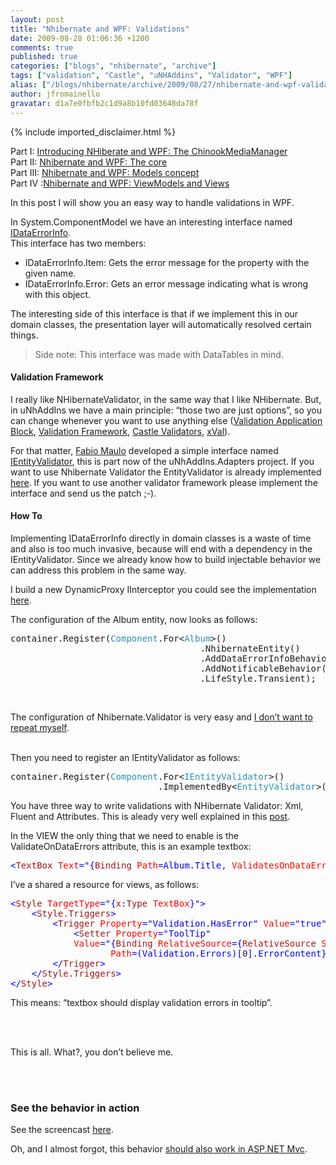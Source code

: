 ```yaml
---
layout: post
title: "Nhibernate and WPF: Validations"
date: 2009-08-28 01:06:36 +1200
comments: true
published: true
categories: ["blogs", "nhibernate", "archive"]
tags: ["validation", "Castle", "uNHAddins", "Validator", "WPF"]
alias: ["/blogs/nhibernate/archive/2009/08/27/nhibernate-and-wpf-validations.aspx"]
author: jfromainello
gravatar: d1a7e0fbfb2c1d9a8b10fd03648da78f
---
```

{% include imported_disclaimer.html %}
<p>Part I: <a href="http://jfromaniello.blogspot.com/2009/08/introducing-nhiberate-and-wpf.html">Introducing NHiberate and WPF: The ChinookMediaManager</a>     <br />Part II: <a href="http://jfromaniello.blogspot.com/2009/08/chinook-media-manager-core.html">Nhibernate and WPF: The core</a>     <br />Part III: <a href="http://nhforge.org/blogs/nhibernate/archive/2009/08/15/nhibernate-and-wpf-models-concept.aspx">Nhibernate and WPF: Models concept</a>     <br />Part IV :<a href="http://jfromaniello.blogspot.com/2009/08/nhibernate-and-wpf-viewmodels-and-views.html">Nhibernate and WPF: ViewModels and Views</a></p>  <p>In this post I will show you an easy way to handle validations in WPF.</p>  <p>In System.ComponentModel we have an interesting interface named <a href="http://msdn.microsoft.com/en-us/library/system.componentmodel.idataerrorinfo.aspx">IDataErrorInfo</a>.     <br />This interface has two members:</p>  <ul>   <li>IDataErrorInfo.Item: Gets the error message for the property with the given name. </li>    <li>IDataErrorInfo.Error: Gets an error message indicating what is wrong with this object. </li> </ul>  <p>The interesting side of this interface is that if we implement this in our domain classes, the presentation layer will automatically resolved certain things.</p>  <blockquote>   <p>Side note: This interface was made with DataTables in mind. </p> </blockquote>  <h4>Validation Framework</h4>  <p>I really like NHibernateValidator, in the same way that I like NHibernate. But, in uNhAddIns we have a main principle: “those two are just options”, so you can change whenever you want to use anything else (<a href="http://msdn.microsoft.com/en-us/library/cc309509.aspx">Validation Application Block</a>, <a href="http://www.codeplex.com/ValidationFramework">Validation Framework</a>, <a href="http://www.castleproject.org/ActiveRecord/documentation/v1rc1/manual/validators.html">Castle Validators</a>, <a href="http://www.codeplex.com/xval">xVal</a>).</p>  <p>For that matter, <a href="http://fabiomaulo.blogspot.com/">Fabio Maulo</a> developed a simple interface named <a href="http://code.google.com/p/unhaddins/source/browse/trunk/uNhAddIns/uNhAddIns.Adapters/IEntityValidator.cs">IEntityValidator</a>, this is part now of the uNhAddIns.Adapters project. If you want to use Nhibernate Validator the EntityValidator is already implemented <a href="http://code.google.com/p/unhaddins/source/browse/#svn/trunk/uNhAddIns/uNhAddIns.NHibernateValidator">here</a>. If you want to use another validator framework please implement the interface and send us the patch ;-).</p>  <h4>How To </h4>  <p>Implementing IDataErrorInfo directly in domain classes is a waste of time and also is too much invasive, because will end with a dependency in the IEntityValidator. Since we already know how to build injectable behavior we can address this problem in the same way.</p>  <p>I build a new DynamicProxy IInterceptor you could see the implementation <a href="http://code.google.com/p/unhaddins/source/browse/trunk/uNhAddIns/uNhAddIns.ComponentBehaviors.Castle/DataErrorInfoInterceptor.cs">here</a>.</p>  <p>The configuration of the Album entity, now looks as follows:</p>  <pre class="code">container.Register(<span style="color: #2b91af">Component</span>.For&lt;<span style="color: #2b91af">Album</span>&gt;()
                                    .NhibernateEntity()
                                    .AddDataErrorInfoBehavior()
                                    .AddNotificableBehavior()
                                    .LifeStyle.Transient);</pre>

<p>&#160;</p>

<p>The configuration of Nhibernate.Validator is very easy and <a href="http://nhforge.org/wikis/howtonh/setup-nhv-fluently-with-your-ioc-container.aspx">I don’t want to repeat myself</a>. 

  <br />Then you need to register an IEntityValidator as follows:</p>

<pre class="code">container.Register(<span style="color: #2b91af">Component</span>.For&lt;<span style="color: #2b91af">IEntityValidator</span>&gt;()
                            .ImplementedBy&lt;<span style="color: #2b91af">EntityValidator</span>&gt;());</pre>

<p>You have three way to write validations with NHibernate Validator: Xml, Fluent and Attributes. This is aleady very well explained in this <a href="http://fabiomaulo.blogspot.com/2009/02/diving-in-nhibernatevalidator.html">post</a>.</p>

<p>In the VIEW the only thing that we need to enable is the ValidateOnDataErrors attribute, this is an example textbox:</p>

<pre class="code"><span style="color: blue">&lt;</span><span style="color: #a31515">TextBox </span><span style="color: red">Text</span><span style="color: blue">=&quot;{</span><span style="color: #a31515">Binding </span><span style="color: red">Path</span><span style="color: blue">=Album.Title, </span><span style="color: red">ValidatesOnDataErrors</span><span style="color: blue">=true}&quot; /&gt;</span></pre>

<p>I’ve a shared a resource for views, as follows:</p>

<pre class="code"><span style="color: blue">&lt;</span><span style="color: #a31515">Style </span><span style="color: red">TargetType</span><span style="color: blue">=&quot;{</span><span style="color: #a31515">x</span><span style="color: blue">:</span><span style="color: #a31515">Type </span><span style="color: red">TextBox</span><span style="color: blue">}&quot;&gt;
    &lt;</span><span style="color: #a31515">Style.Triggers</span><span style="color: blue">&gt;
        &lt;</span><span style="color: #a31515">Trigger </span><span style="color: red">Property</span><span style="color: blue">=&quot;Validation.HasError&quot; </span><span style="color: red">Value</span><span style="color: blue">=&quot;true&quot;&gt;
            &lt;</span><span style="color: #a31515">Setter </span><span style="color: red">Property</span><span style="color: blue">=&quot;ToolTip&quot;
            </span><span style="color: red">Value</span><span style="color: blue">=&quot;{</span><span style="color: #a31515">Binding </span><span style="color: red">RelativeSource</span><span style="color: blue">={</span><span style="color: #a31515">RelativeSource </span><span style="color: red">Self</span><span style="color: blue">}, 
                   </span><span style="color: red">Path</span><span style="color: blue">=(Validation.Errors)[</span>0<span style="color: blue">].ErrorContent}&quot;/&gt;
        &lt;/</span><span style="color: #a31515">Trigger</span><span style="color: blue">&gt;
    &lt;/</span><span style="color: #a31515">Style.Triggers</span><span style="color: blue">&gt;
&lt;/</span><span style="color: #a31515">Style</span><span style="color: blue">&gt;</span></pre>
<a href="http://11011.net/software/vspaste"></a>This means: “textbox should display validation errors in tooltip”. 

<br />

<br />This is all. What?, you don’t believe me. 

<br />

<br />

<h3>See the behavior in action</h3>
See the screencast <a href="http://www.screencast.com/t/wSG2lhGbiJ6F">here</a>. 

<p>Oh, and I almost forgot, this behavior <a href="http://www.asp.net/Learn/mvc/tutorial-37-cs.aspx">should also work in ASP.NET Mvc</a>.</p>

